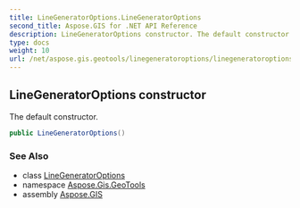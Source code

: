 ```yaml
---
title: LineGeneratorOptions.LineGeneratorOptions
second_title: Aspose.GIS for .NET API Reference
description: LineGeneratorOptions constructor. The default constructor.
type: docs
weight: 10
url: /net/aspose.gis.geotools/linegeneratoroptions/linegeneratoroptions/
---
```

## LineGeneratorOptions constructor

The default constructor.

```csharp
public LineGeneratorOptions()
```

### See Also

* class [LineGeneratorOptions](../)
* namespace [Aspose.Gis.GeoTools](../../linegeneratoroptions/)
* assembly [Aspose.GIS](../../../)


